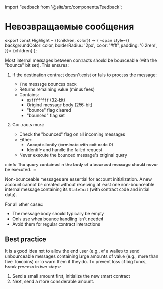 import Feedback from '@site/src/components/Feedback';

# Невозвращаемые сообщения

export const Highlight = ({children, color}) => (
<span
style={{
backgroundColor: color,
borderRadius: '2px',
color: '#fff',
padding: '0.2rem',
}}>
{children} </span>
);

Most internal messages between contracts should be bounceable (with the "bounce" bit set). This ensures:

1. If the destination contract doesn't exist or fails to process the message:

   - The message bounces back
   - Returns remaining value (minus fees)
   - Contains:
      - `0xffffffff` (32-bit)
      - Original message body (256-bit)
      - "bounce" flag cleared
      - "bounced" flag set

2. Contracts must:
   - Check the "bounced" flag on all incoming messages
   - Either:
      - Accept silently (terminate with exit code 0)
      - Identify and handle the failed request
   - Never execute the bounced message's original query

:::info
The query contained in the body of a bounced message <Highlight color="#186E8A">should never be executed</Highlight>.
:::

Non-bounceable messages are essential for account initialization. A new account cannot be created without receiving at least one non-bounceable internal message containing its `StateInit` (with contract code and initial data).

For all other cases:

- The message body should typically be empty
- Only use when bounce handling isn't needed
- Avoid them for regular contract interactions

## Best practice

It is a good idea not to allow the end user (e.g., of a wallet) to send unbounceable messages containing large amounts of value (e.g., more than five Toncoins) or to warn them if they do. To prevent loss of big funds, break process in two steps:

1. Send a small amount first, initialize the new smart contract
2. Next, send a more considerable amount.

<Feedback />


